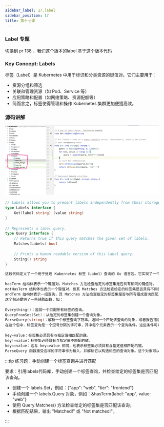 ```yaml
---
sidebar_label: 17.label
sidebar_position: 17
title: 第十七课
---
```


### Label 专题

切换到 pr 138 ，我们这个版本的label 基于这个版本代码

### Key Concept: Labels

标签（Label）是 Kubernetes 中用于标识和分类资源的键值对。它们主要用于：

- 资源分组和筛选
- 关联和管理资源（如 Pod、Service 等）
- 应用策略和配置（如网络策略、资源配额等）
- 简而言之，标签使得管理和操作 Kubernetes 集群更加便捷高效。

### 源码讲解

![](https://raw.githubusercontent.com/mouuii/picture/master/%E6%88%AA%E5%B1%8F2023-04-28%20%E4%B8%8B%E5%8D%882.17.06.png)

```go
// Labels allows you to present labels independently from their storage.
type Labels interface {
	Get(label string) (value string)
}

// Represents a label query.
type Query interface {
	// Returns true if this query matches the given set of labels.
	Matches(Labels) bool

	// Prints a human readable version of this label query.
	String() string
}

```

```go
这段代码定义了一个用于处理 Kubernetes 标签（Label）查询的 Go 语言包。它实现了一个名为 Query 的接口，用于表示标签查询。该接口包含两个方法：Matches 和 String。然后，代码定义了几个实现了该接口的结构体，如 hasTerm、notHasTerm 和 andTerm。

hasTerm 结构体表示一个键值对，Matches 方法检查给定的标签集是否具有相同的键值对。
notHasTerm 结构体也表示一个键值对，但其 Matches 方法检查给定的标签集是否具有不同的键值对。
andTerm 结构体表示一组查询，其 Matches 方法检查给定的标签集是否与所有组成查询匹配。
这个包还提供了一些辅助函数，如：

Everything()：返回一个匹配所有标签的查询。
QueryFromSet(Set)：从给定的标签集创建一个查询对象。
ParseQuery(string)：解析一个标签查询字符串，返回一个匹配该查询的对象，或者报告错误。
在这个包中，标签查询是一个逗号分隔的字符串，其中每个元素表示一个查询条件。这些条件可以是以下形式之一：

key=value：标签集必须具有与指定值相匹配的键。
key!=value：标签集必须具有与指定值不匹配的键。
key==value：这与 key=value 相同，也表示标签集必须具有与指定值相匹配的键。
ParseQuery 函数接受这样的字符串作为输入，并解析它以构造相应的查询对象。这个对象可以用于检查给定的标签集是否匹配查询条件。
```
:::tip
练习题：手动创建一个标签查询并进行匹配

要求：引用labels代码库，手动创建一个标签查询，并检查给定的标签集是否匹配该查询。

- 创建一个 labels.Set，例如：{"app": "web", "tier": "frontend"}
- 手动创建一个 labels.Query 对象，例如：&hasTerm{label: "app", value: "web"}
- 使用 Query.Matches() 方法检查给定的标签集是否匹配该查询。
- 根据匹配结果，输出 "Matched!" 或 "Not matched!"。

:::